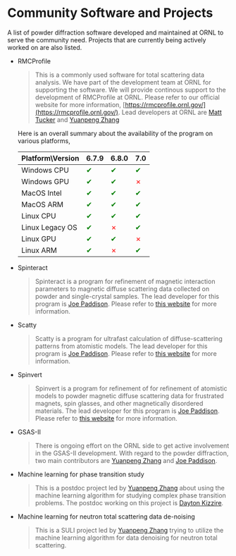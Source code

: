 Community Software and Projects
===

A list of powder diffraction software developed and maintained at ORNL to serve the community need.  Projects that are currently being actively worked on are also listed.

- RMCProfile

    > This is a commonly used software for total scattering data analysis. We have part of the development team at ORNL for supporting the software. We will provide continous support to the development of RMCProfile at ORNL. Please refer to our official website for more information, [https://rmcprofile.ornl.gov/](https://rmcprofile.ornl.gov/). Lead developers at ORNL are [Matt Tucker](https://www.ornl.gov/staff-profile/matthew-g-tucker) and [Yuanpeng Zhang](https://www.ornl.gov/staff-profile/yuanpeng-zhang)

    Here is an overall summary about the availability of the program on various platforms,

    | Platform\Version | 6.7.9    | 6.8.0 | 7.0 |
    |------------------|----------|-------|-----|
    | Windows CPU           | <a style="color:green">&#x2714;</a>  | <a style="color:green">&#x2714;</a> | <a style="color:green">&#x2714;</a> |
    | Windows GPU           | <a style="color:green">&#x2714;</a>  | <a style="color:green">&#x2714;</a> | <a style="color:red">&#10007;</a>   |
    | MacOS Intel           | <a style="color:green">&#x2714;</a>  | <a style="color:green">&#x2714;</a> | <a style="color:green">&#x2714;</a> |
    | MacOS ARM             | <a style="color:green">&#x2714;</a>  | <a style="color:green">&#x2714;</a> | <a style="color:green">&#x2714;</a> |
    | Linux CPU             | <a style="color:green">&#x2714;</a>  | <a style="color:green">&#x2714;</a> | <a style="color:green">&#x2714;</a> |
    | Linux Legacy OS       | <a style="color:green">&#x2714;</a>  | <a style="color:red">&#10007;</a>   | <a style="color:green">&#x2714;</a> |
    | Linux GPU             | <a style="color:green">&#x2714;</a>  | <a style="color:green">&#x2714;</a> | <a style="color:red">&#10007;</a>   |
    | Linux ARM             | <a style="color:green">&#x2714;</a>  | <a style="color:red">&#10007;</a>   | <a style="color:green">&#x2714;</a> |
    
- Spinteract

    > Spinteract is a program for refinement of magnetic interaction parameters to magnetic diffuse scattering data collected on powder and single-crystal samples. The lead developer for this program is [Joe Paddison](https://www.ornl.gov/staff-profile/joseph-paddison). Please refer to [this website](https://joepaddison.com/software/) for more information.
    
- Scatty

    > Scatty is a program for ultrafast calculation of diffuse-scattering patterns from atomistic models. The lead developer for this program is [Joe Paddison](https://www.ornl.gov/staff-profile/joseph-paddison). Please refer to [this website](https://joepaddison.com/software/) for more information.
    
- Spinvert

    > Spinvert is a program for refinement of for refinement of atomistic models to powder magnetic diffuse scattering data for frustrated magnets, spin glasses, and other magnetically disordered materials. The lead developer for this program is [Joe Paddison](https://www.ornl.gov/staff-profile/joseph-paddison). Please refer to [this website](https://joepaddison.com/software/) for more information.
    
- GSAS-II

    > There is ongoing effort on the ORNL side to get active involvement in the GSAS-II development. With regard to the powder diffraction, two main contributors are [Yuanpeng Zhang](https://www.ornl.gov/staff-profile/yuanpeng-zhang) and [Joe Paddison](https://www.ornl.gov/staff-profile/joseph-paddison).
    
- Machine learning for phase transition study

    > This is a postdoc project led by [Yuanpeng Zhang](https://www.ornl.gov/staff-profile/yuanpeng-zhang) about using the machine learning algorithm for studying complex phase transition problems. The postdoc working on this project is [Dayton Kizzire](https://www.ornl.gov/staff-profile/dayton-g-kizzire).
    
- Machine learning for neutron total scattering data de-noising

    > This is a SULI project led by [Yuanpeng Zhang](https://www.ornl.gov/staff-profile/yuanpeng-zhang) trying to utilize the machine learning algorithm for data denoising for neutron total scattering.